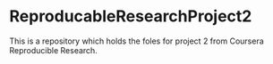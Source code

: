 # ReproducableResearchProject2
This is a repository which holds the foles for project 2 from Coursera Reproducible Research. 
